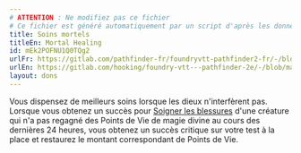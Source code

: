 ```yaml
---
# ATTENTION : Ne modifiez pas ce fichier
# Ce fichier est généré automatiquement par un script d'après les données du module Foundry VTT officiel et de sa traduction
title: Soins mortels
titleEn: Mortal Healing
id: mEk2POFNU1Q0TQg2
urlFr: https://gitlab.com/pathfinder-fr/foundryvtt-pathfinder2-fr/-/blob/master/data/feats/mEk2POFNU1Q0TQg2.htm
urlEn: https://gitlab.com/hooking/foundry-vtt---pathfinder-2e/-/blob/master/packs/data/feats.db/mortal-healing.json
layout: dons
---
```

Vous dispensez de meilleurs soins lorsque les dieux n'interfèrent pas. Lorsque vous obtenez un succès pour [Soigner les blessures](../actions/soigner-les-blessures.md) d'une créature qui n'a pas regagné des Points de Vie de magie divine au cours des dernières 24 heures, vous obtenez un succès critique sur votre test à la place et restaurez le montant correspondant de Points de Vie.
